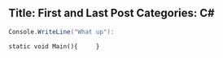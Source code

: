 Title: First and Last Post
Categories: C#
---

```csharp
Console.WriteLine("What up"):
```

```
static void Main(){     }
```
